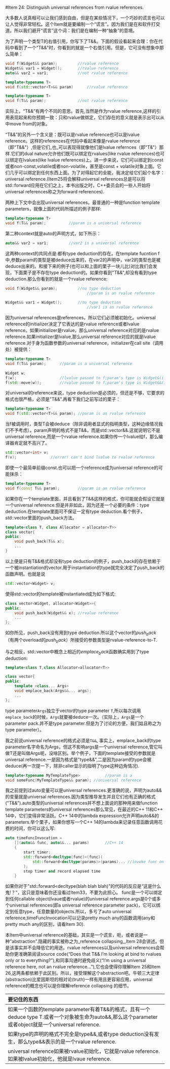 #Item 24: Distinguish universal references from rvalue references.

大多数人说真相可以让我们感到自由，但是在某些情况下，一个巧妙的谎言也可以让人觉得非常轻松。这个Item就是要编制一个“谎言”。因为我们是在和软件打交道。所以我们避开“谎言”这个词：我们是在编制一种“抽象”的意境。

为了声明一个类型T的右值引用，你写下了T&&。下面的假设看起来合理：你在代码中看到了一个"T&&"时，你看到的就是一个右值引用。但是，它可没有想象中那么简单：

```cpp
void f(Widget&& param);			//rvalue reference
Widget&& var1 = Widget();		//rvalue reference
auto&& var2 = var1;				//not rvalue reference

template<typename T>
void f(std::vector<T>&& param)		//rvalue reference

template<typename T>
void f(T&& param);				//not rvalue reference
```

实际上，“T&&”有两个不同的意思。首先,当然是作为rvalue reference,这样的引用表现起来和你预期一致：只和rvalue做绑定，它们存在的意义就是表示出可以从中move from的对象。

“T&&”的另外一个含义是：既可以是rvalue reference也可以是lvalue reference。这样的references在代码中看起来像是rvalue reference（即"T&&"）,但是它们_也_可以表现得就像他们是lvalue refernces（即"T&"）那样.它们的dual nature允许他们既可以绑定在rvalues(like rvalue references)也可以绑定在lvalues(like lvalue references)上。进一步来说，它们可以绑定到const或者non-const,volatile或者non-volatile，甚至是const + volatile对象上面。它们几乎可以绑定到任何东西上面。为了对得起它的全能，我决定给它们起个名字：universal reference.(Item25将会解释universal references总是可以将std::forward应用在它们之上，本书出版之时，C++委员会的一些人开始将universal references称之为forward references).

两种上下文中会出现universal references。最普通的一种是function template parameters，就像上面的代码所描述的例子那样:

```cpp
template<typename T>
void f(T&& param); 			//param is a universal reference
```
第二种context就是auto的声明方式，如下所示：

```cpp
auto&& var2 = var1;			//var2 is a universal reference
```

这两种context的共同点是:都有type deduction的存在。在template  fucntion f中,参数param的类型是被deduce出来的，在var2的声明中，var2的类型也是被deduce出来的。和接下来的例子(也可以和上面的栗子一块儿比)对比我们会发现，下面栗子是不存在type deduction的。如果你看到"T&&",却没有看到type deduction.那么你看到的就是一个rvalue reference:


```cpp
void f(Widget&& param);			//no type deduction
									//param is an rvalue reference
									
Widget&& var1 = Widget();		//no type deduction
									//var1 is an rvalue reference
```

因为universal references是references，所以它们必须被初始化。universal reference的initializer决定了它表达的是rvalue reference或者lvalue reference。如果initializer是rvalue，那么universal reference对应的是rvalue reference.如果initializer是lvalue,那么universal reference对应的就是lvalue reference.对于身为函数参数的universal reference，initializer在call site（调用处）被提供：

```cpp
template<typename T>
void f(T&& param);		//param is a universal reference
									
Widget w;
f(w);					//lvalue passed to f;param's type is Widget&(i.e., an lvalue reference)
f(std::move(w));		//rvalue passed to f;param's type is Widget&&(i.e., an rvalue reference)
```
对universal的reference来说，type deduction是必须的，但还是不够，它要求的格式也很严格，必须是"T&&".再看下我们之前写过的栗子：

```cpp
template<typename T>
void f(std::vector<T>&& param);	//param is an rvalue reference
```

当f被调用时，类型T会被deduce（除非调用者显式的指明类型，这种边缘情况我们不予考虑）。param声明的格式不是T&&，而是std::vector<T>&&.这就说明它不是universal reference,而是一个rvalue reference.如果你传一个lvalue给f，那么编译器肯定就不高兴了。

```cpp
std::vector<int> v;
f(v);				//error! can't bind lvalue to rvalue reference
```

即使一个最简单前缀const.也可以把一个reference成为universal reference的可能抹杀：


```cpp
template<typename T>
void f(const T&& param);		//param is an rvalue reference
```
如果你在一个template里面，并且看到了T&&这样的格式，你可能就会假设它就是一个universal reference.但是并非如此，因为还差一个必要的条件：type deduction.在template里面可不保证一定有type deduction.看个例子，std::vector里面的push_back方法。

```cpp
template<class T, class Allocator = allocator<T>>
class vector{
public:
	void push_back(T&& x);
	...
}
```

以上便是只有T&&格式却没有type deduction的例子，push_back的存在依赖于一个被instantiation的vector.用于instantiation的type就完全决定了push_back的函数声明。也就是说

```cpp
std::vector<Widget> v;
```

使得std::vector的template被instantiated成为如下格式:

```cpp
class vector<Widget, allocator<Widget>>{
public:
	void push_back(Widget&& x);	//rvalue reference
	...
};
```
如你所见，push_back没有用到type deduction.所以这个vector<T>的$push_back$（有两个overload的$push_back$）所接受的参数类型是rvalue-reference-to-T.

与之相反，std::vector中概念上相近的$emplace_back$函数确实用到了type deduction:

```cpp
template<class T,class Allocator=allocator<T>>

class vector{
public:
	template <class... Args>
	void emplace_back(Args&&... args);
	...
};
```

type parameter```Args```独立于vector的type parameter ```T```,所以每次调用```emplace_back```的时候，```Args```就要被deduce一次。（实际上，```Args```是一个parameter pack.并不是type parameter.但是为了讨论的方便，我们姑且称之为type parameter）。

我之前说universal reference的格式必须是```T&&```, 事实上，emplace_back的type parameter名字命名为Args，但这不影响args是一个universal reference,管它叫做T还是叫做Args呢，没啥区别。举个例子，下面的template接受的参数就是universal reference.一是因为格式是"type&&",二是因为param的type会被deduce(再一次提一下，除非caller显示的指明了type这种边角情况).

```cpp
template<typename MyTemplateType>			//param is a 
void someFunc(MyTemplateType&& param); //universal reference
```
我之前提到过auto变量可以是universal references.更准确的说，声明为auto&&的变量就是universal references.因为类型推导发生并且它们也有正确的格式("T&&").auto类型的universal references并不想上面说的那种用来做function template parameters的universal references那么常见，在最近的C++ 11和C++ 14中，它们变得非常活跃。C++ 14中的lambda expression允许声明auto&&的parameters.举个栗子，如果你想写一个C++ 14的lambda来记录任意函数调用花费的时间，你可以这么写:

```cpp
auto timeFuncInvocation = 
	[](auto&& func, auto&&... params)		//C++ 14
	{
		start timer;
		std::forward<decltype(func)>(func)(
			std::forward<decltype(params)>(params)... //invoke func on params
		);
		stop timer and record elapsed time
	}	
```

如果你对于"std::forward<decltype(blah blah blah)"的代码的反应是“这是什么鬼!？”，这只是意味着你还没看过Item33，不要为此担心。
func是一个可以绑定到任何callable object(lvaue或者rvalue)的universal reference.args是0个或多个universal references(即a universal reference parameter pack)，它可以绑定到任意type，任意数量的objects.所以，多亏了auto universal reference,timeFuncInvocation可以记录pretty much any的函数调用(any和pretty much any的区别，请看Item 30).


本Item中universal reference的基础，其实是一个谎言，呃，或者说是一种"abstraction".隐藏的事实被称之为_reference collapsing_,Item 28会讲述。但是该事实并不会降低它的用途。rvalue references以及universal references会帮助你更准确第阅读source code(“Does that T&& I’m looking at bind to rvalues only or to everything?”),和同事沟通时避免歧义(“I’m using a universal reference here, not an rvalue reference...”),它也会使得你理解Item 25和Item 26,这两条都依赖于此区别。所以，接受理解这个abstraction吧。牛顿三大定律(abstraction)比爱因斯坦的相对论(truth)一样有用且更容易应用，universal reference的概念也可以是你理解reference collapsing 的细节。


|要记住的东西|
|:--------- |
|如果一个函数的template parameter有着T&&的格式，且有一个deduce type T.或者一个对象被生命为auto&&,那么这个parameter或者object就是一个universal reference.|
|如果type的声明的格式不完全是type&&,或者type deduction没有发生，那么type&&表示的是一个rvalue reference.|
|universal reference如果被rvalue初始化，它就是rvalue reference.如果被lvalue初始化，他就是lvaue reference.|